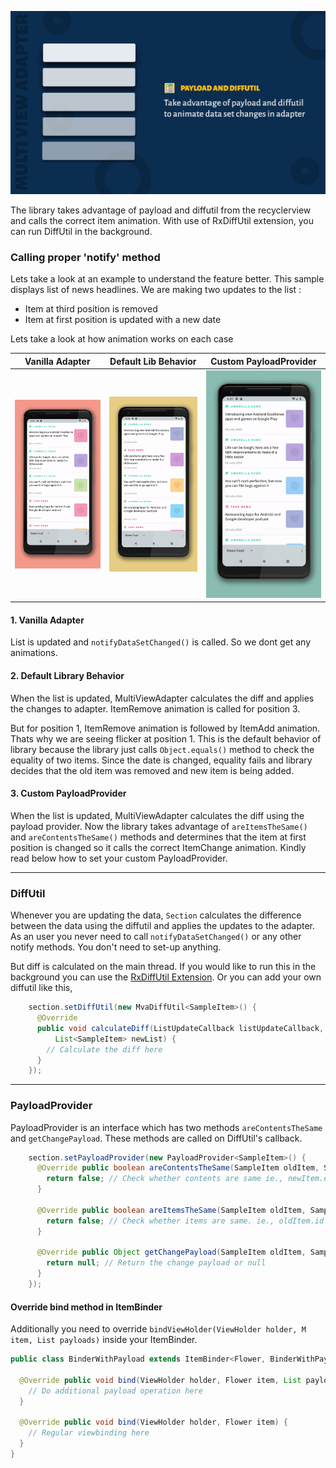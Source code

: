 ![DiffUtil and Payload](image/payload-cover.jpg)

The library takes advantage of payload and diffutil from the recyclerview and calls the correct item animation. With use of RxDiffUtil extension, you can run DiffUtil in the background.

### Calling proper 'notify' method

Lets take a look at an example to understand the feature better. This sample displays list of news headlines. We are making two updates to the list :

* Item at third position is removed
* Item at first position is updated with a new date

Lets take a look at how animation works on each case

Vanilla Adapter | Default Lib Behavior | Custom PayloadProvider
-------------------- | -------------------- | --------------------
![Vanilla](image/diff-util-vanilla.gif) | ![Default](image/diff-util-default.gif) | ![Custom](image/diff-util-custom.gif)

#### 1. Vanilla Adapter

List is updated and ``notifyDataSetChanged()`` is called. So we dont get any animations.

#### 2. Default Library Behavior

When the list is updated, MultiViewAdapter calculates the diff and applies the changes to adapter. ItemRemove animation is called for position 3. 

But for position 1, ItemRemove animation is followed by ItemAdd animation. Thats why we are seeing flicker at position 1. This is the default behavior of library because the library just calls ``Object.equals()`` method to check the equality of two items. Since the date is changed, equality fails and library decides that the old item was removed and new item is being added.

#### 3. Custom PayloadProvider

When the list is updated, MultiViewAdapter calculates the diff using the payload provider. Now the library takes advantage of ``areItemsTheSame()`` and ``areContentsTheSame()`` methods and determines that the item at first position is changed so it calls the correct ItemChange animation. Kindly read below how to set your custom PayloadProvider.

---

### DiffUtil

Whenever you are updating the data, ``Section`` calculates the difference between the data using the diffutil and applies the updates to the adapter. As an user you never need to call ``notifyDataSetChanged()`` or any other notify methods. You don't need to set-up anything.

But diff is calculated on the main thread. If you would like to run this in the background you can use the [RxDiffUtil Extension](extension/rx_diffutil.md). Or you can add your own diffutil like this,

```java
    section.setDiffUtil(new MvaDiffUtil<SampleItem>() {
      @Override
      public void calculateDiff(ListUpdateCallback listUpdateCallback, List<SampleItem> oldList,
          List<SampleItem> newList) {
        // Calculate the diff here
      }
    });
```

---

### PayloadProvider

PayloadProvider is an interface which has two methods ``areContentsTheSame`` and ``getChangePayload``. These methods are called on DiffUtil's callback.

```java
    section.setPayloadProvider(new PayloadProvider<SampleItem>() {
      @Override public boolean areContentsTheSame(SampleItem oldItem, SampleItem newItem) {
        return false; // Check whether contents are same ie., newItem.equals(oldItem)
      }

      @Override public boolean areItemsTheSame(SampleItem oldItem, SampleItem newItem) {
        return false; // Check whether items are same. ie., oldItem.id == newItem.id
      }

      @Override public Object getChangePayload(SampleItem oldItem, SampleItem newItem) {
        return null; // Return the change payload or null
      }
    });
```

#### Override bind method in ItemBinder

Additionally you need to override ``bindViewHolder(ViewHolder holder, M item, List payloads)`` inside your ItemBinder.

```java
public class BinderWithPayload extends ItemBinder<Flower, BinderWithPayload.ViewHolder> {

  @Override public void bind(ViewHolder holder, Flower item, List payloads) {
    // Do additional payload operation here
  }

  @Override public void bind(ViewHolder holder, Flower item) {
    // Regular viewbinding here
  }
}
```
